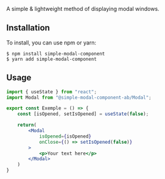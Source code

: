 A simple & lightweight method of displaying modal windows.

## Installation

To install, you can use npm or yarn:

	$ npm install simple-modal-component
	$ yarn add simple-modal-component

## Usage

```jsx
import { useState } from "react";
import Modal from "@simple-modal-component-ab/Modal";

export const Exemple = () => {
	const [isOpened, setIsOpened] = useState(false);

	return(	
		<Modal
			isOpened={isOpened}
			onClose={() => setIsOpened(false)}
		>
			<p>Your text here</p>
		</Modal>
	)
}
```
